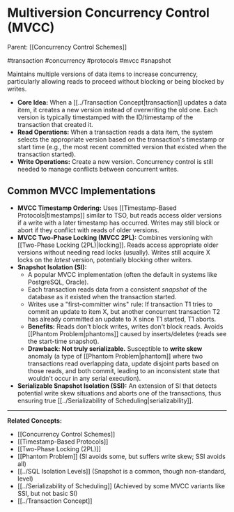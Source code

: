 # Multiversion Concurrency Control (MVCC)

Parent: [[Concurrency Control Schemes]]

#transaction #concurrency #protocols #mvcc #snapshot

Maintains multiple versions of data items to increase concurrency, particularly allowing reads to proceed without blocking or being blocked by writes.

*   **Core Idea:** When a [[../Transaction Concept|transaction]] updates a data item, it creates a new version instead of overwriting the old one. Each version is typically timestamped with the ID/timestamp of the transaction that created it.
*   **Read Operations:** When a transaction reads a data item, the system selects the appropriate version based on the transaction's timestamp or start time (e.g., the most recent committed version that existed when the transaction started).
*   **Write Operations:** Create a new version. Concurrency control is still needed to manage conflicts between concurrent writes.

## Common MVCC Implementations

*   **MVCC Timestamp Ordering:** Uses [[Timestamp-Based Protocols|timestamps]] similar to TSO, but reads access older versions if a write with a later timestamp has occurred. Writes may still block or abort if they conflict with reads of older versions.
*   **MVCC Two-Phase Locking (MVCC 2PL):** Combines versioning with [[Two-Phase Locking (2PL)|locking]]. Reads access appropriate older versions without needing read locks (usually). Writes still acquire X locks on the *latest* version, potentially blocking other writers.
*   **Snapshot Isolation (SI):**
    *   A popular MVCC implementation (often the default in systems like PostgreSQL, Oracle).
    *   Each transaction reads data from a consistent *snapshot* of the database as it existed when the transaction started.
    *   Writes use a "first-committer wins" rule: If transaction T1 tries to commit an update to item X, but another concurrent transaction T2 has already committed an update to X since T1 started, T1 aborts.
    *   **Benefits:** Reads don't block writes, writes don't block reads. Avoids [[Phantom Problem|phantoms]] caused by inserts/deletes (reads see the start-time snapshot).
    *   **Drawback:** **Not truly serializable.** Susceptible to **write skew** anomaly (a type of [[Phantom Problem|phantom]] where two transactions read overlapping data, update disjoint parts based on those reads, and both commit, leading to an inconsistent state that wouldn't occur in any serial execution).
*   **Serializable Snapshot Isolation (SSI):** An extension of SI that detects potential write skew situations and aborts one of the transactions, thus ensuring true [[../Serializability of Scheduling|serializability]].

---
**Related Concepts:**
*   [[Concurrency Control Schemes]]
*   [[Timestamp-Based Protocols]]
*   [[Two-Phase Locking (2PL)]]
*   [[Phantom Problem]] (SI avoids some, but suffers write skew; SSI avoids all)
*   [[../SQL Isolation Levels]] (Snapshot is a common, though non-standard, level)
*   [[../Serializability of Scheduling]] (Achieved by some MVCC variants like SSI, but not basic SI)
*   [[../Transaction Concept]] 